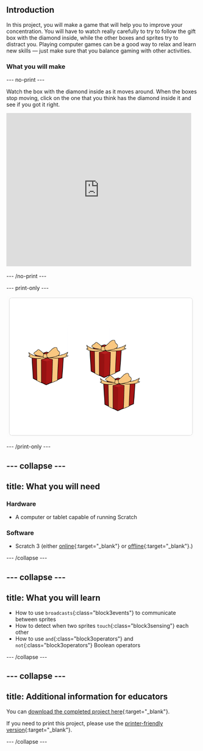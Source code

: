 ## Introduction

In this project, you will make a game that will help you to improve your concentration. You will have to watch really carefully to try to follow the gift box with the diamond inside, while the other boxes and sprites try to distract you. Playing computer games can be a good way to relax and learn new skills — just make sure that you balance gaming with other activities. 

### What you will make

--- no-print ---

Watch the box with the diamond inside as it moves around. When the boxes stop moving, click on the one that you think has the diamond inside it and see if you got it right.


<div class="scratch-preview">
<iframe src="https://scratch.mit.edu/projects/405012395/embed" allowtransparency="true" width="485" height="402" frameborder="0" scrolling="no" allowfullscreen></iframe>
</div>

--- /no-print ---

--- print-only ---

![Complete project](images/showcase_static.png)

--- /print-only ---

--- collapse ---
---
title: What you will need
---

### Hardware

+ A computer or tablet capable of running Scratch

### Software

+ Scratch 3 (either [online](https://rpf.io/scratchon){:target="_blank"} or [offline](https://rpf.io/scratchoff){:target="_blank"}.)

--- /collapse ---

--- collapse ---
---
title: What you will learn
---

- How to use `broadcasts`{:class="block3events"} to communicate between sprites
- How to detect when two sprites `touch`{:class="block3sensing"} each other
- How to use `and`{:class="block3operators"} and `not`{:class="block3operators"} Boolean operators

--- /collapse ---

--- collapse ---
---
title: Additional information for educators
---

You can [download the completed project here](https://rpf.io/p/en/focus-on-the-prize-get){:target="_blank"}.

If you need to print this project, please use the [printer-friendly version](https://projects.raspberrypi.org/en/projects/focus-on-the-prize/print){:target="_blank"}.

--- /collapse ---
